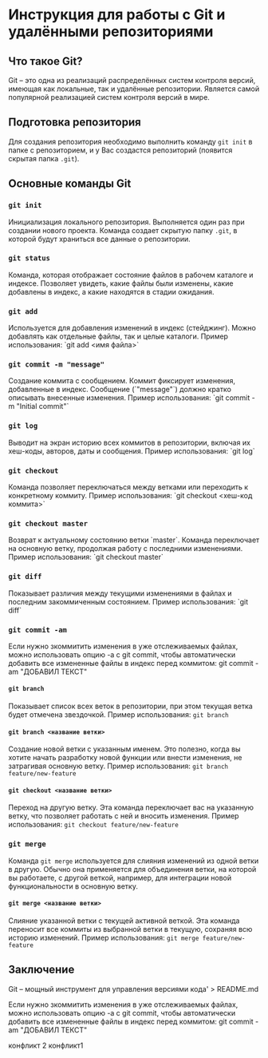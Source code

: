 # Инструкция для работы с Git и удалёнными репозиториями

## Что такое Git?

Git – это одна из реализаций распределённых систем контроля версий, имеющая как локальные, так и удалённые репозитории. Является самой популярной реализацией систем контроля версий в мире.

## Подготовка репозитория

Для создания репозитория необходимо выполнить команду `git init` в папке с репозиторием, и у Вас создастся репозиторий (появится скрытая папка `.git`).

## Основные команды Git

### `git init`
Инициализация локального репозитория. Выполняется один раз при создании нового проекта. Команда создает скрытую папку `.git`, в которой будут храниться все данные о репозитории.

### `git status`
Команда, которая отображает состояние файлов в рабочем каталоге и индексе. Позволяет увидеть, какие файлы были изменены, какие добавлены в индекс, а какие находятся в стадии ожидания.

### `git add`
Используется для добавления изменений в индекс (стейджинг). Можно добавлять как отдельные файлы, так и целые каталоги. Пример использования:
\`git add <имя файла>\`

### `git commit -m "message"`
Создание коммита с сообщением. Коммит фиксирует изменения, добавленные в индекс. Сообщение (\`"message"\`) должно кратко описывать внесенные изменения. Пример использования:
\`git commit -m "Initial commit"\`

### `git log`
Выводит на экран историю всех коммитов в репозитории, включая их хеш-коды, авторов, даты и сообщения. Пример использования:
\`git log\`

### `git checkout`
Команда позволяет переключаться между ветками или переходить к конкретному коммиту. Пример использования:
\`git checkout <хеш-код коммита>\`

### `git checkout master`
Возврат к актуальному состоянию ветки \`master\`. Команда переключает на основную ветку, продолжая работу с последними изменениями. Пример использования:
\`git checkout master\`

### `git diff`
Показывает различия между текущими изменениями в файлах и последним закоммиченным состоянием. Пример использования:
\`git diff\`


### `git commit -am`
Если нужно зкоммитить изменения в уже отслеживаемых файлах,
можно использовать опцию -a с git commit, чтобы автоматически добавить
все измененные файлы в индекс перед коммитом: git commit -am "ДОБАВИЛ ТЕКСТ"

#### `git branch`
Показывает список всех веток в репозитории, при этом текущая ветка будет отмечена звездочкой. Пример использования:
`git branch`

#### `git branch <название ветки>`
Создание новой ветки с указанным именем. Это полезно, когда вы хотите начать разработку новой функции или внести изменения, не затрагивая основную ветку. Пример использования:
`git branch feature/new-feature`

#### `git checkout <название ветки>`
Переход на другую ветку. Эта команда переключает вас на указанную ветку, что позволяет работать с ней и вносить изменения. Пример использования:
`git checkout feature/new-feature`

### `git merge`
Команда `git merge` используется для слияния изменений из одной ветки в другую. Обычно она применяется для объединения ветки, на которой вы работаете, с другой веткой, например, для интеграции новой функциональности в основную ветку.

#### `git merge <название ветки>`
Слияние указанной ветки с текущей активной веткой. Эта команда переносит все коммиты из выбранной ветки в текущую, сохраняя всю историю изменений. Пример использования:
`git merge feature/new-feature`

## Заключение

Git – мощный инструмент для управления версиями кода' > README.md

Если нужно зкоммитить изменения в уже отслеживаемых файлах,
можно использовать опцию -a с git commit, чтобы автоматически добавить
все измененные файлы в индекс перед коммитом: git commit -am "ДОБАВИЛ ТЕКСТ"

конфликт 2
конфликт1
